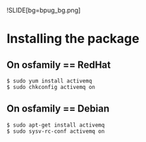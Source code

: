 !SLIDE[bg=bpug_bg.png]

# Installing the package #
## On osfamily ==  RedHat ##

    $ sudo yum install activemq
    $ sudo chkconfig activemq on

## On osfamily == Debian ##

    $ sudo apt-get install activemq
    $ sudo sysv-rc-conf activemq on
